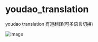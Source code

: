 # youdao_translation
youdao translation 有道翻译(可多语言切换)

![image](http://maizhenying.cn/usr/uploads/2015/08/2034985765.png)
